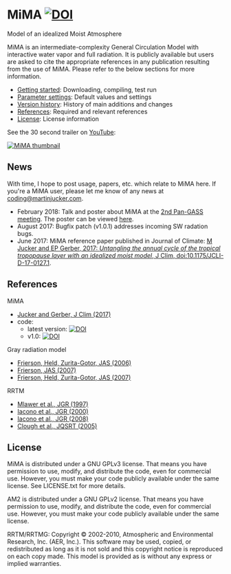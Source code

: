 # MiMA [![DOI](https://zenodo.org/badge/36012278.svg)](https://zenodo.org/badge/latestdoi/36012278)
Model of an idealized Moist Atmosphere

MiMA is an intermediate-complexity General Circulation Model with interactive water vapor and full radiation. It is publicly available but users are asked to cite the appropriate references in any publication resulting from the use of MiMA. Please refer to the below sections for more information.

* [Getting started](GettingStarted.md): Downloading, compiling, test run
* [Parameter settings](Parameters.md): Default values and settings
* [Version history](Versions.md): History of main additions and changes
* [References](#references): Required and relevant references
* [License](#license): License information

See the 30 second trailer on [YouTube](https://www.youtube.com/watch?v=8UfaFnGtCrk "Model of an idealized Moist Atmosphere (MiMA)"):

[![MiMA thumbnail](https://img.youtube.com/vi/8UfaFnGtCrk/0.jpg)](https://www.youtube.com/watch?v=8UfaFnGtCrk "Model of an idealized Moist Atmosphere (MiMA)")

## News
With time, I hope to post usage, papers, etc. which relate to MiMA here. If you're a MiMA user, please let me know of any news at <coding@martinjucker.com>.

* February 2018: Talk and poster about MiMA at the [2nd Pan-GASS meeting](http://singh.sci.monash.edu/Pan-GASS/index.shtml). The poster can be viewed [here](https://doi.org/10.6084/m9.figshare.6118934.v1).
* August 2017: Bugfix patch (v1.0.1) addresses incoming SW radation bugs.
* June 2017: MiMA reference paper published in Journal of Climate:
[M Jucker and EP Gerber, 2017: *Untangling the annual cycle of the tropical tropopause layer with an idealized moist model*, J Clim, doi:10.1175/JCLI-D-17-0127.1](http://dx.doi.org/10.1175/JCLI-D-17-0127.1).



## References

MiMA
* [Jucker and Gerber, J Clim (2017)](http://dx.doi.org/10.1175/JCLI-D-17-0127.1)
* code:
  * latest version: [![DOI](https://zenodo.org/badge/36012278.svg)](https://zenodo.org/badge/latestdoi/36012278)
  * v1.0: [![DOI](https://zenodo.org/badge/DOI/10.5281/zenodo.321708.svg)](https://doi.org/10.5281/zenodo.321708)

Gray radiation model
* [Frierson, Held, Zurita-Gotor, JAS (2006)](http://journals.ametsoc.org/doi/abs/10.1175/JAS3753.1)
* [Frierson, JAS (2007)](http://journals.ametsoc.org/doi/abs/10.1175/JAS3935.1)
* [Frierson, Held, Zurita-Gotor, JAS (2007)](http://journals.ametsoc.org/doi/abs/10.1175/JAS3913.1)

RRTM
* [Mlawer et al., JGR (1997)](http://doi.wiley.com/10.1029/97JD00237)
* [Iacono et al., JGR (2000)](http://doi.wiley.com/10.1029/2000JD900091)
* [Iacono et al., JGR (2008)](http://onlinelibrary.wiley.com/doi/10.1029/2008JD009944/abstract)
* [Clough et al., JQSRT (2005)](http://www.sciencedirect.com/science/article/pii/S0022407304002158)


## License

MiMA is distributed under a GNU GPLv3 license. That means you have permission to use, modify, and distribute the code, even for commercial use. However, you must make your code publicly available under the same license. See LICENSE.txt for more details.

AM2 is distributed under a GNU GPLv2 license. That means you have permission to use, modify, and distribute the code, even for commercial use. However, you must make your code publicly available under the same license.

RRTM/RRTMG: Copyright © 2002-2010, Atmospheric and Environmental Research, Inc. (AER, Inc.). This software may be used, copied, or redistributed as long as it is not sold and this copyright notice is reproduced on each copy made. This model is provided as is without any express or implied warranties.
